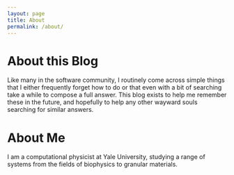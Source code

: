 ```yaml
---
layout: page
title: About
permalink: /about/
---
```


# About this Blog

Like many in the software community, I routinely come across simple things that I either frequently forget how to do or that even with a bit of searching take a while to compose a full answer. This blog exists to help me remember these in the future, and hopefully to help any other wayward souls searching for similar answers.

# About Me

I am a computational physicist at Yale University, studying a range of systems from the fields of biophysics to granular materials.

